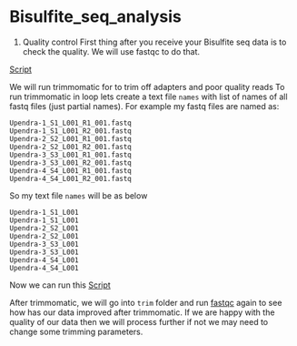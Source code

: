 # Bisulfite_seq_analysis

1. Quality control
First thing after you receive your Bisulfite seq data is to check the quality.
We will use fastqc to do that.

[Script](fastqc.sl)

We will run trimmomatic for to trim off adapters and poor quality reads
To run trimmomatic in loop lets create a text file `names` with list of names of all fastq files (just partial names).
For example my fastq files are named as:
```
Upendra-1_S1_L001_R1_001.fastq
Upendra-1_S1_L001_R2_001.fastq
Upendra-2_S2_L001_R1_001.fastq
Upendra-2_S2_L001_R2_001.fastq
Upendra-3_S3_L001_R1_001.fastq
Upendra-3_S3_L001_R2_001.fastq
Upendra-4_S4_L001_R1_001.fastq
Upendra-4_S4_L001_R2_001.fastq
```
So my text file `names` will be as below
```
Upendra-1_S1_L001
Upendra-1_S1_L001
Upendra-2_S2_L001
Upendra-2_S2_L001
Upendra-3_S3_L001
Upendra-3_S3_L001
Upendra-4_S4_L001
Upendra-4_S4_L001
```

Now we can run this [Script](trimmomatic.sl)

After trimmomatic, we will go into `trim` folder and run [fastqc](fastqc.sl) again to see how has our data improved after trimmomatic.
If we are happy with the quality of our data then we will process further if not we may need to change some trimming parameters.


